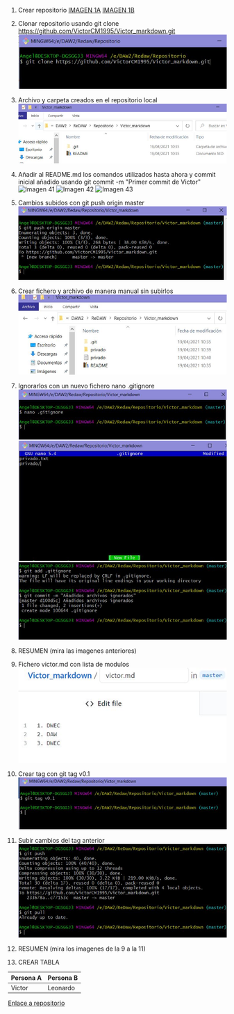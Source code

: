 1. Crear repositorio
[IMAGEN 1A](1.jpg)
[IMAGEN 1B](1.JPG)

2. Clonar repositorio usando git clone https://github.com/VictorCM1995/Victor_markdown.git
![Imagen 2](2.jpg)

3. Archivo y carpeta creados en el repositorio local
![Imagen 3](3.JPG)

4. Añadir al README.md los comandos utilizados hasta ahora y commit inicial añadido usando git commit -m "Primer commit de Victor"
![Imagen 41](E:\DAW2\ReDAW\4.jpg)
![Imagen 42](E:\DAW2\ReDAW\42.jpg)
![Imagen 43](E:\DAW2\ReDAW\43.jpg)

5. Cambios subidos con git push origin master
![Imagen 5](5.JPG)

6. Crear fichero y archivo de manera manual sin subirlos
![Imagen 6](6.JPG)

7. Ignorarlos con un nuevo fichero nano .gitignore
![Imagen 71](71.JPG)
![Imagen 72](72.JPG)
![Imagen 73](73.JPG)

8. RESUMEN (mira las imagenes anteriores)
9. Fichero victor.md con lista de modulos
![Imagen 9](9.JPG)

10. Crear tag con git tag v0.1
![Imagen 10](10.JPG)

11. Subir cambios del tag anterior
![Imagen 11](11.jpg)

12. RESUMEN (mira los imagenes de la 9 a la 11)
13. CREAR TABLA

Persona A | Persona B
--|--
Victor | Leonardo
[Enlace a repositorio](https://github.com/VictorCM1995/Victor_markdown.git)
